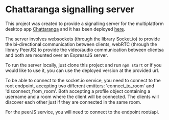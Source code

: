 # Chattaranga signalling server

This project was created to provide a signalling server for the multiplatform desktop app [Chattaranga](https://chattaranga.herokuapp.com) and it has been deployed [here](https://chattaranga-signalling-server.herokuapp.com).

The server involves websockets (through the library Socket.io) to provide the bi-directional communication between clients, webRTC (through the library PeerJS) to provide the video/audio communication between clientsa and both are mounted over an ExpressJS server.

To run the server locally, just clone this project and run ```npm start``` or if you would like to use it, you can use the deployed version at the provided url.

To be able to connect to the socket.io service, you need to connect to the root endpoint, accepting two different emitters: 'connect_to_room' and 'disconnect_from_room'. Both accepting a profile object containing a username and a room where the client will be connected. The clients will discover each other just if they are connected in the same room.

For the peerJS service, you will need to connect to the endpoint root/api.

